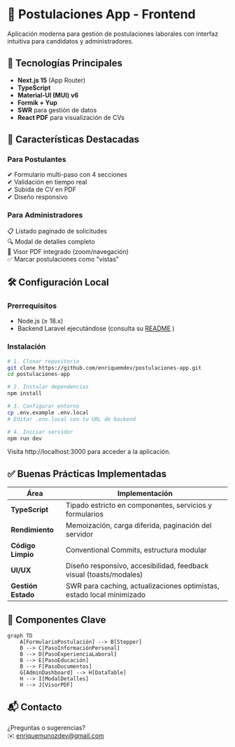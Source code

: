 # 📄 Postulaciones App - Frontend

Aplicación moderna para gestión de postulaciones laborales con interfaz intuitiva para candidatos y administradores.

## 🚀 Tecnologías Principales

- **Next.js 15** (App Router)
- **TypeScript**
- **Material-UI (MUI) v6**
- **Formik + Yup**
- **SWR** para gestión de datos
- **React PDF** para visualización de CVs

## 🌟 Características Destacadas

### Para Postulantes
✔ Formulario multi-paso con 4 secciones  
✔ Validación en tiempo real  
✔ Subida de CV en PDF  
✔ Diseño responsivo  

### Para Administradores
📋 Listado paginado de solicitudes  
🔍 Modal de detalles completo  
📄 Visor PDF integrado (zoom/navegación)  
✅ Marcar postulaciones como "vistas"  

## 🛠️ Configuración Local

### Prerrequisitos
- Node.js (≥ 18.x)
- Backend Laravel ejecutándose (consulta su [README](https://github.com/enriquemdev/postulaciones-api)  )

### Instalación
```bash
# 1. Clonar repositorio
git clone https://github.com/enriquemdev/postulaciones-app.git
cd postulaciones-app

# 2. Instalar dependencias
npm install

# 3. Configurar entorno
cp .env.example .env.local
# Editar .env.local con tu URL de backend

# 4. Iniciar servidor
npm run dev
```

Visita http://localhost:3000 para acceder a la aplicación.


## ✅ Buenas Prácticas Implementadas
| Área               | Implementación                                                                 |
|--------------------|-------------------------------------------------------------------------------|
| **TypeScript**     | Tipado estricto en componentes, servicios y formularios                      |
| **Rendimiento**    | Memoización, carga diferida, paginación del servidor                        |
| **Código Limpio**  | Conventional Commits, estructura modular                    |
| **UI/UX**          | Diseño responsivo, accesibilidad, feedback visual (toasts/modales)          |
| **Gestión Estado** | SWR para caching, actualizaciones optimistas, estado local minimizado       |

## 📄 Componentes Clave

```mermaid
graph TD
    A[FormularioPostulación] --> B[Stepper]
    B --> C[PasoInformaciónPersonal]
    B --> D[PasoExperienciaLaboral]
    B --> E[PasoEducación]
    B --> F[PasoDocumentos]
    G[AdminDashboard] --> H[DataTable]
    H --> I[ModalDetalles]
    H --> J[VisorPDF]
```

## 📬 Contacto

¿Preguntas o sugerencias?  
✉️ [enriquemunozdev@gmail.com](mailto:enriquemunozdev@gmail.com)  